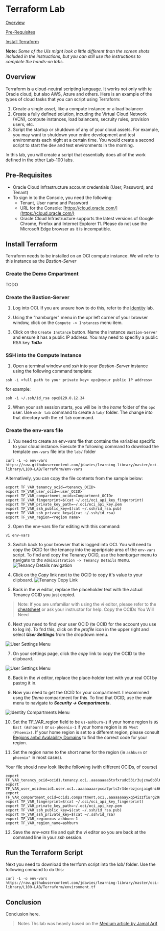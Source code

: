 # Terraform Lab

[Overview](#overview)

[Pre-Requisites](#pre-requisites)

[Install Terraform](#install-terraform)

**Note:** *Some of the UIs might look a little different than the screen shots included in the instructions, but you can still use the instructions to complete the hands-on labs.*

## Overview

Terraform is a cloud-neutral scripting language. It works not only with te Oracle cloud, but also AWS, Azure and others. Here is an example of the types of cloud tasks that you can script using Terraform:

1. Create a single asset, like a compute instance or a load balancer
2. Create a fully defined solution, incuding the Virtual Cloud Network (VCN), compute instances, load balancers, secruity rules, provision users, etc.
3. Script the startup or shutdown of any of your cloud assets. For example, you may want to shutdown your entire development and test environments each night at a certain time. You would create a second script to start the dev and test environments in the morning.

In this lab, you will create a script that essentially does all of the work defined in the other Lab-100 labs.

## Pre-Requisites

- Oracle Cloud Infrastructure account credentials (User, Password, and Tenant)
- To sign in to the Console, you need the following:
  - Tenant, User name and Password
  - URL for the Console: [https://cloud.oracle.com/](https://cloud.oracle.com/)
  - Oracle Cloud Infrastructure supports the latest versions of Google Chrome, Firefox and Internet Explorer 11. Please do not use the Microsoft Edge browser as it is incompatible.

## Install Terraform

Terraform needs to be installed on an OCI compute instance. We wil refer to this instance as the *Bastion-Server*

### Create the Demo Cmpartment

TODO

### Create the Bastion-Server

1. Log into OCI. If you are unsure how to do this, refer to the [Identity](https://github.com/jdavies/learning-library/blob/master/oci-library/L100-LAB/Identity_Access_Management/IAM_HOL.md) lab.

2. Using the "hamburger" menu in the upr left corner of your browser window, click on the `Compute -> Instances` menu item.

3. Click on the `Create Instance` button. Name the instance `Bastion-Server` and ensure it has a public IP address. You may need to specifiy a public RSA key ***ToDo***

### SSH into the Compute Instance

1. Open a terminal window and *ssh* into your *Bastion-Server* instance using the following command template:

```shell
ssh -i <full path to your private key> opc@<your public IP address>
```

for example:

```shell
ssh -i ~/.ssh/id_rsa opc@129.0.12.34
```

2. When your ssh session starts, you will be in the *home* folder of the `opc` user. Use `mkdr lab` command to create a `lab/` folder. The change into that directory with the `cd lab` command.

### Create the env-vars file

1. You need to create an env-vars flle that contains the variables specific to your cloud instance. Execute the following command to download the template `env-vars` file into the `lab/` folder

```shell
curl -L -o env-vars https://raw.githubusercontent.com/jdavies/learning-library/master/oci-library/L100-LAB/Terraform/env-vars
```

Alternatively, you can copy the file contents from the sample below:

```shell
export TF_VAR_tenancy_ocid=<tenancy_OCID>
export TF_VAR_user_ocid=<user_OCID>
export TF_VAR_compartment_ocid=<Compartment_OCID>
export TF_VAR_fingerprint=$(cat ~/.oci/oci_api_key_fingerprint)
export TF_VAR_private_key_path=~/.oci/oci_api_key.pem
export TF_VAR_ssh_public_key=$(cat ~/.ssh/id_rsa.pub)
export TF_VAR_ssh_private_key=$(cat ~/.ssh/id_rsa)
export TF_VAR_region=<region name>
```

2. Open the env-vars file for editing with this command:

```shell
vi env-vars
```

3. Switch back to your browser that is logged into OCI. You will need to copy the OCID for the tenancy into the appripriate area of the `env-vars` script. To find and copy the Tenancy OCID, use the *hamburger* menu to navigate to the `Administration -> Tenancy Details` menu.
![Tenancy Details navigation](images/TenancyDetailsMenu.png)

4. Click on the *Copy* link next to the OCID to copy it's value to your clipboard.
![Tenancy Copy Link](images/TenancyDetailsCopy.png)

5. Back in the *vi* editor, replace the placeholder text with the actual Tenancy OCID you just copied.

> Note: If you are unfamiliar with using the vi editor, please refer to the [cheatsheet](https://www.thegeekdiary.com/basic-vi-commands-cheat-sheet/) or ask your instructor for help.
Copy the OCIDs You Will Need

6. Next you need to find your user OCID (te OCID for the account you use to log in). To fnd this, click on the *profile* icon in the upper right and select ***User Settings*** from the dropdown menu.

![User Settings Menu](images/UserSettings.png)

7. On your settings page, click the *copy* link to copy the OCID to the clipboard.

![User Settings Menu](images/UserSettingsCopy.png)

8. Back in the *vi* editor, replace the place-holder text with your real OCI by pastng it in.

9. Now you need to get the OCID for your compartment. I recommned usng the *Demo* compartment for this. To find that OCID, use the main menu to navigate to ***Security -> Compartments***.

![Identity Compartments Menu](images/Identity_Compartments_Menu.png)

10. Set the TF_VAR_region field to be `us-ashburn-1` if your home region is `US East (Ashburn)` or `us-phoenix-1` if your home region is `US West (Phoenix)`. If your home region is set to a different region, please consult [Regions anbd Avalability Domains](https://docs.cloud.oracle.com/en-us/iaas/Content/General/Concepts/regions.htm) to find the correct code for your region.

11. Set the region name to the short name for the region (ie `ashburn` or `phoenix"` in most cases).

Your file should now look likethe following (with different OCIDs, of course)

```shell
export TF_VAR_tenancy_ocid=ocid1.tenancy.oc1..aaaaaaaa5txfxrudc53ir3ujznw6b3l6sqvkzddepsfu4es2i4x2xyeia
export TF_VAR_user_ocid=ocid1.user.oc1..aaaaaaaarpxca7prls2r34erbzjcnjaig6ni66xcozuvwju243uhz3a
export TF_VAR_compartment_ocid=ocid1.compartment.oc1..aaaaaaaayxq54izzfiurg29r38489zluttisbuigx65lqxkncb7dzo3q
export TF_VAR_fingerprint=$(cat ~/.oci/oci_api_key_fingerprint)
export TF_VAR_private_key_path=~/.oci/oci_api_key.pem
export TF_VAR_ssh_public_key=$(cat ~/.ssh/id_rsa.pub)
export TF_VAR_ssh_private_key=$(cat ~/.ssh/id_rsa)
export TF_VAR_region=us-ashburn-1
export TF_VAR_region_name=ashburn
```

12. Save the *env-vars* file and quit the *vi* editor so you are back at the command line in your *ssh* session.

## Run the Terraform Script

Next you need to download the terrform script into the *lab/* folder. Use the following cmmand to do this:

```shell
curl -L -o env-vars https://raw.githubusercontent.com/jdavies/learning-library/master/oci-library/L100-LAB/Terraform/environment.tf
```

## Conclusion

Conclusion here.

> Notes Ths lab was heavily based on the [Medium article by Jamal Arif](https://medium.com/@j.jamalarif/oracle-cloud-infrastructure-automation-with-terraform-f920df259504)
